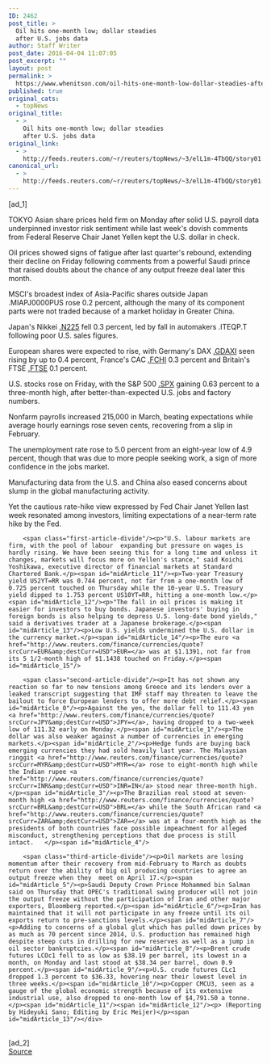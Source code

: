 ```yaml
---
ID: 2462
post_title: >
  Oil hits one-month low; dollar steadies
  after U.S. jobs data
author: Staff Writer
post_date: 2016-04-04 11:07:05
post_excerpt: ""
layout: post
permalink: >
  https://www.whenitson.com/oil-hits-one-month-low-dollar-steadies-after-u-s-jobs-data/
published: true
original_cats:
  - topNews
original_title:
  - >
    Oil hits one-month low; dollar steadies
    after U.S. jobs data
original_link:
  - >
    http://feeds.reuters.com/~r/reuters/topNews/~3/elL1m-4TbQQ/story01.htm
canonical_url:
  - >
    http://feeds.reuters.com/~r/reuters/topNews/~3/elL1m-4TbQQ/story01.htm
---
```

 [ad_1]
<br><div id="articleText">
<span id="midArticle_start"/>

<span id="midArticle_0"/><span class="focusParagraph" readability="4"><p><span class="articleLocation">TOKYO</span> Asian share prices held firm on Monday after solid U.S. payroll data underpinned investor risk sentiment while last week's dovish comments from Federal Reserve Chair Janet Yellen kept the U.S. dollar in check.</p></span><span id="midArticle_1"/><p>Oil prices showed signs of fatigue after last quarter's rebound, extending their decline on Friday following comments from a powerful Saudi prince that raised doubts about the chance of any output freeze deal later this month.</p><span id="midArticle_2"/><p>MSCI's broadest index of Asia-Pacific shares outside Japan .MIAPJ0000PUS rose 0.2 percent, although the many of its  component parts were not traded because of a market holiday in Greater China.</p><span id="midArticle_3"/><p>Japan's Nikkei <a href="http://www.reuters.com/finance/markets/index?symbol=jp%21n225">.N225</a> fell 0.3 percent, led by fall in automakers .ITEQP.T following poor U.S. sales figures.</p><span id="midArticle_4"/><p>European shares were expected to rise, with Germany's DAX <a href="http://www.reuters.com/finance/markets/index?symbol=de%21daxx">.GDAXI</a> seen rising by up to 0.4 percent, France's CAC <a href="http://www.reuters.com/finance/markets/index?symbol=fr%21CAC">.FCHI</a> 0.3 percent and Britain's FTSE <a href="http://www.reuters.com/finance/markets/index?symbol=gb%21ftse">.FTSE</a> 0.1 percent.</p><span id="midArticle_5"/><p>U.S. stocks rose on Friday, with the S&amp;P 500 <a href="http://www.reuters.com/finance/markets/index?symbol=us%21spx">.SPX</a> gaining 0.63 percent to a three-month high, after better-than-expected U.S. jobs and factory numbers.</p><span id="midArticle_6"/><p>Nonfarm payrolls increased 215,000 in March, beating expectations while average hourly earnings rose seven cents, recovering from a slip in February.</p><span id="midArticle_7"/><p>The unemployment rate rose to 5.0 percent from an eight-year low of 4.9 percent, though that was due to more people seeking work, a sign of more confidence in the jobs market.</p><span id="midArticle_8"/><p>Manufacturing data from the U.S. and China also eased concerns about slump in the global manufacturing activity.</p><span id="midArticle_9"/><p>Yet the cautious rate-hike view expressed by Fed Chair Janet Yellen last week resonated among investors, limiting expectations of a near-term rate hike by the Fed.</p><span id="midArticle_10"/>
        
        <span class="first-article-divide"/><p>"U.S. labour markets are firm, with the pool of labour  expanding but pressure on wages is hardly rising. We have been seeing this for a long time and unless it changes, markets will focus more on Yellen's stance," said Koichi Yoshikawa, executive director of financial markets at Standard Chartered Bank.</p><span id="midArticle_11"/><p>Two-year Treasury yield US2YT=RR was 0.744 percent, not far from a one-month low of 0.725 percent touched on Thursday while the 10-year U.S. Treasury yield dipped to 1.753 percent US10YT=RR, hitting a one-month low.</p><span id="midArticle_12"/><p>"The fall in oil prices is making it easier for investors to buy bonds. Japanese investors' buying in foreign bonds is also helping to depress U.S. long-date bond yields," said a derivatives trader at a Japanese brokerage.</p><span id="midArticle_13"/><p>Low U.S. yields undermined the U.S. dollar in the currency market.</p><span id="midArticle_14"/><p>The euro <a href="http://www.reuters.com/finance/currencies/quote?srcCurr=EUR&amp;destCurr=USD">EUR=</a> was at $1.1391, not far from its 5 1/2-month high of $1.1438 touched on Friday.</p><span id="midArticle_15"/>
        
        <span class="second-article-divide"/><p>It has not shown any reaction so far to new tensions among Greece and its lenders over a leaked transcript suggesting that IMF staff may threaten to leave the bailout to force European lenders to offer more debt relief.</p><span id="midArticle_0"/><p>Against the yen, the dollar fell to 111.43 yen <a href="http://www.reuters.com/finance/currencies/quote?srcCurr=JPY&amp;destCurr=USD">JPY=</a>, having dropped to a two-week low of 111.32 early on Monday.</p><span id="midArticle_1"/><p>The dollar was also weaker against a number of currencies in emerging markets.</p><span id="midArticle_2"/><p>Hedge funds are buying back emerging currencies they had sold heavily last year. The Malaysian ringgit <a href="http://www.reuters.com/finance/currencies/quote?srcCurr=MYR&amp;destCurr=USD">MYR=</a> rose to eight-month high while the Indian rupee <a href="http://www.reuters.com/finance/currencies/quote?srcCurr=INR&amp;destCurr=USD">INR=IN</a> stood near three-month high.</p><span id="midArticle_3"/><p>The Brazilian real stood at seven-month high <a href="http://www.reuters.com/finance/currencies/quote?srcCurr=BRL&amp;destCurr=USD">BRL=</a> while the South African rand <a href="http://www.reuters.com/finance/currencies/quote?srcCurr=ZAR&amp;destCurr=USD">ZAR=</a> was at a four-month high as the presidents of both countries face possible impeachment for alleged misconduct, strengthening perceptions that due process is still intact.   </p><span id="midArticle_4"/>
        
        <span class="third-article-divide"/><p>Oil markets are losing momentum after their recovery from mid-February to March as doubts return over the ability of big oil producing countries to agree an output freeze when they  meet on April 17.</p><span id="midArticle_5"/><p>Saudi Deputy Crown Prince Mohammed bin Salman said on Thursday that OPEC's traditional swing producer will not join the output freeze without the participation of Iran and other major exporters, Bloomberg reported.</p><span id="midArticle_6"/><p>Iran has maintained that it will not participate in any freeze until its oil exports return to pre-sanctions levels.</p><span id="midArticle_7"/><p>Adding to concerns of a global glut which has pulled down prices by as much as 70 percent since 2014, U.S. production has remained high despite steep cuts in drilling for new reserves as well as a jump in oil sector bankruptcies.</p><span id="midArticle_8"/><p>Brent crude futures LCOc1 fell to as low as $38.19 per barrel, its lowest in a month, on Monday and last stood at $38.34 per barrel, down 0.9 percent.</p><span id="midArticle_9"/><p>U.S. crude futures CLc1 dropped 1.3 percent to $36.33, hovering near their lowest level in three weeks.</p><span id="midArticle_10"/><p>Copper CMCU3, seen as a gauge of the global economic strength because of its extensive industrial use, also dropped to one-month low of $4,791.50 a tonne.</p><span id="midArticle_11"/><span id="midArticle_12"/><p> (Reporting by Hideyuki Sano; Editing by Eric Meijer)</p><span id="midArticle_13"/></div>
<br>[ad_2]
<br><a href="http://feeds.reuters.com/~r/reuters/topNews/~3/elL1m-4TbQQ/story01.htm">Source </a>